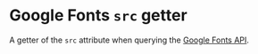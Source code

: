 # Google Fonts `src` getter

A getter of the `src` attribute when querying the [Google Fonts API](https://developers.google.com/fonts/docs/getting_started).
